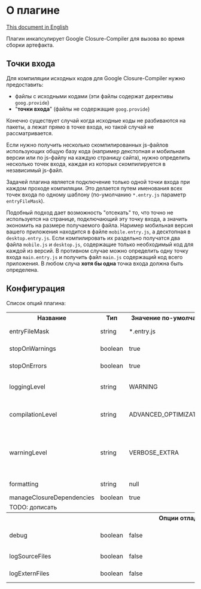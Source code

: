 
О плагине
=========

[This document in English](https://github.com/urmuzov/closure-maven/blob/master/compiler-plugin/README.md)

Плагин инкапсулирует Google Closure-Compiler для вызова во время сборки артефакта.
 

Точки входа
-----------

Для компиляции исходных кодов для Google Closure-Compiler нужно предоставить:

* файлы с исходными кодами (эти файлы содержат директивы `goog.provide`)
* "**точки входа**" (файлы не содержащие `goog.provide`)

Конечно существует случай когда исходные коды не разбиваются на пакеты, а лежат прямо в точке входа, но такой случай не рассматривается.

Если нужно получить несколько скомпилированных js-файлов использующих общую базу кода (например декстопная и мобильная версии или по js-файлу на каждую страницу сайта), нужно определить несколько точек входа, каждая из которых скомпилируется в независимый js-файл.

Задачей плагина является подключение только одной точки входа при каждом проходе компиляции. Это делается путем именования всех точек входа по одному шаблону (по-умолчанию `*.entry.js` параметр `entryFileMask`).

Подобный подход дает возможность "отсекать" то, что точно не используется на странице, подключающий эту точку входа, а значить экономить на размере получаемого файла.
Наример мобильная версия вашего приложения находится в файле `mobile.entry.js`, а десктопная в `desktop.entry.js`. Если компилировать их раздельно получатся два файла `mobile.js` и `desktop.js`, содержащие только необходимый код для каждой из версий. В противном случае можно определить одну точку входа `main.entry.js` и получить файл `main.js` содержащий код всего приложения. В любом случа **хотя бы одна** точка входа должна быть определена.

Конфигурация
------------

Список опций плагина:

<table>
<tr>
  <th>Название</th>
  <th>Тип</th>
  <th>Значение по-умолчанию</th>
  <th>Описание</th>
</tr>
<tr>
  <td>entryFileMask</td>
  <td>string</td>
  <td>*.entry.js</td>
  <td>маска имен файлов для фильтрации точек входа</td>
</tr>
<tr>
  <td>stopOnWarnings</td>
  <td>boolean</td>
  <td>true</td>
  <td>остановка компиляции артефакта, если closure-compiler вернул хоть один warning</td>
</tr>
<tr>
  <td>stopOnErrors</td>
  <td>boolean</td>
  <td>true</td>
  <td>остановка компиляции артефакта, если closure-compiler вернул хоть один error</td>
</tr>
<tr>
  <td>loggingLevel</td>
  <td>string</td>
  <td>WARNING</td>
  <td>Один из <code>java.util.logging.Level</code><br>[<code>ALL</code>, <code>CONFIG</code>, <code>FINE</code>, <code>FINER</code>, <code>FINEST</code>, <code>INFO</code>, <code>OFF</code>, <code>SEVERE</code>, <code>WARNING</code>]</td>
</tr>
<tr>
  <td>compilationLevel</td>
  <td>string</td>
  <td>ADVANCED_OPTIMIZATIONS</td>
  <td>Один из <code>com.google.javascript.jscomp.CompilationLevel</code><br>[<code>WHITESPACE_ONLY</code>, <code>SIMPLE_OPTIMIZATIONS</code>, <code>ADVANCED_OPTIMIZATIONS</code>]</td>
</tr>
<tr>
  <td>warningLevel</td>
  <td>string</td>
  <td>VERBOSE_EXTRA</td>
  <td>Один из <code>com.google.javascript.jscomp.WarningLevel</code><br>[<code>QUIET</code>, <code>DEFAULT</code>, <code>VERBOSE</code>] или <code>VERBOSE_EXTRA</code>, который расширяет <code>VERBOSE</code> категориями <code>accessControl</code>, <code>strictModuleDepCheck</code>, <code>visibility</code>. Подробнее о категорях <a href="http://code.google.com/p/closure-compiler/wiki/Warnings">здесь</a></td>
</tr>
<tr>
  <td>formatting</td>
  <td>string</td>
  <td>null</td>
  <td><code>null</code> или один из [<code>PRETTY_PRINT</code>, <code>PRINT_INPUT_DELIMITER</code>]</td>
</tr>
<tr>
  <td>manageClosureDependencies</td>
  <td>boolean</td>
  <td>true</td>
  <td><a href="http://code.google.com/p/closure-compiler/wiki/ManageClosureDependencies">Подробнее об этой опции</a></td>
</tr>
<tr>
  <td colspan="4">TODO: дописать</td>
</tr>
<tr>
  <th colspan="4">Опции отладки</th>
</tr>
<tr>
  <td>debug</td>
  <td>boolean</td>
  <td>false</td>
  <td>Перевод компилятора в режим отладки с меньшей обфускаций имен и вывзод дополнительной информации при компиляции</td>
</tr>
<tr>
  <td>logSourceFiles</td>
  <td>boolean</td>
  <td>false</td>
  <td>вывод списка всех использованных при компиляции файлов с исходными кодами</td>
</tr>
<tr>
  <td>logExternFiles</td>
  <td>boolean</td>
  <td>false</td>
  <td>вывод списка всех использованных при компиляции файлов с экстернами</td>
</tr>
</table>